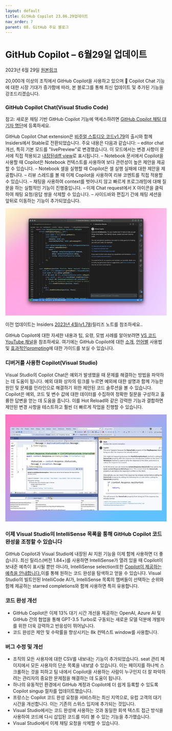 ```yaml
---
layout: default
title: GitHub Copilot 23.06.29업데이트
nav_order: 7
parent: 08. GitHub 주요 블로그
---
```


# **GitHub Copilot – 6월29일 업데이트**

2023년 6월 29일 [원본링크](https://github.blog/changelog/2023-06-29-copilot-june-2023-update/0629-)

20,000개 이상의 조직에서 GitHub Copilot을 사용하고 있으며 🎉 Copilot Chat 기능에 대한 시장 기대가 증가함에 따라, 본 블로그를 통해 최신 업데이트 및 추가된 기능을 강조드리겠습니다.

### **GitHub Copilot Chat(Visual Studio Code)**

참고: 새로운 채팅 기반 GitHub Copilot 기능에 액세스하려면 [GitHub Copilot 채팅 대기자 명단](https://github.com/github-copilot/chat_waitlist_signup/join)에 등록하세요.

GitHub Copilot Chat extension은 [비주얼 스튜디오 코드](https://code.visualstudio.com/updates/v1_79#_github-copilot)[v1.79](https://code.visualstudio.com/updates/v1_79#_github-copilot)의 출시와 함께 Insiders에서 Stable로 전환되었습니다. 주요 내용은 다음과 같습니다:
 – editor chat 개선, 특히 기본 모드를 "livePreview"로 변경했습니다. 이 모드에서는 변경 사항이 문서에 직접 적용되고 [내장된](https://code.visualstudio.com/assets/updates/1_79/copilot-editor-chat.png)[diff view](https://code.visualstudio.com/assets/updates/1_79/copilot-editor-chat.png)로 표시됩니다.
– Notebook 문서에서 Copilot을 사용할 때 Copilot은 Notebook 컨텍스트를 사용하여 보다 관련성이 높은 제안을 제공할 수 있습니다.
 – Notebook 셀을 실행할 때 Copilot은 셀 실행 실패에 대한 제안을 제공합니다.
 – 리뷰 스레드를 볼 때 이제 Copilot을 사용하여 리뷰 코멘트를 직접 적용할 수 있습니다.
 – 채팅을 사용하여 context를 벗어나지 않고 빠르게 프로그래밍에 대해 질문을 하는 실험적인 기능이 진행중입니다.
 – 이제 Chat request에서 X 아이콘을 클릭하여 채팅 요청/응답 쌍을 삭제할 수 있습니다.
 – 사이드바와 편집기 간에 채팅 세션을 앞뒤로 이동하는 기능이 추가되었습니다.

<img src="../assets/images/ch08/0629-1.webp">

이전 업데이트는 Insiders [2023년 4월(v1.78)](https://github.com/microsoft/vscode-docs/blob/vnext/release-notes/v1_78.md#github-copilot)릴리즈 노트를 참조하세요..

GitHub Copilot에 대한 자세한 내용과 팁, 요령, 모범 사례를 알아보려면 [VS 코드 YouTube 채널](https://www.youtube.com/playlist?list=PLj6YeMhvp2S5_hvBl2SE-7YCHYlLQ0bPt)을 참조하세요. 여기에는 GitHub Copilot에 대한 [소개](https://www.youtube.com/watch?v=Fi3AJZZregI&list=PLj6YeMhvp2S5_hvBl2SE-7YCHYlLQ0bPt&index=1), [언어별](https://www.youtube.com/watch?v=VsUQlSyQn1E&list=PLj6YeMhvp2S5_hvBl2SE-7YCHYlLQ0bPt&index=6) 사용법 및 [효과적인](https://www.youtube.com/watch?v=ImWfIDTxn7E&list=PLj6YeMhvp2S5_hvBl2SE-7YCHYlLQ0bPt&index=9)[prompting](https://www.youtube.com/watch?v=ImWfIDTxn7E&list=PLj6YeMhvp2S5_hvBl2SE-7YCHYlLQ0bPt&index=9)에 대한 가이드를 보실 수 있습니다.

### **디버거를 사용한 Copilot(Visual Studio)**

Visual Studio의 Copilot Chat은 예외가 발생했을 때 문제를 해결하는 방법을 파악하는 데 도움이 됩니다. 예외 대화 상자의 링크를 누르면 예외에 대한 설명과 함께 가능한 원인 및 문제를 인라인으로 해결하기 위한 제안된 코드 솔루션을 볼 수 있습니다. Copilot은 예외, 코드 및 변수 값에 대한 데이터를 수집하여 정확한 질문을 구성하고 훌륭한 답변을 얻는 데 도움을 줍니다. 이를 Hot Reload와 같은 강력한 기능과 결합하면 제안된 변경 사항을 테스트하고 훨씬 더 빠르게 작업을 진행할 수 있습니다.

<img src="../assets/images/ch08/0629-2.webp">

### 이제 Visual Studio의 IntelliSense 목록을 통해 GitHub Copilot 코드 완성을 조정할 수 있습니다 

GitHub Copilot과 Visual Studio에 내장된 AI 지원 기능을 이제 함께 사용하면 더 좋습니다. 최신 릴리스(버전 1.84+)를 사용하면 IntelliSense가 열려 있을 때 Copilot이 보내준 예측이 표시될 뿐만 아니라, IntelliSense selection또한 [Copilot이 제공하는 예측을 안내합니다.](https://devblogs.microsoft.com/visualstudio/github-copilot-visual-studio-intellisense/)이를 통해 원하는 코드 완성을 탐색하고 얻을 수 있습니다. Visual Studio의 빌트인된 IntelliCode AI가, IntelliSense 목록의 멤버들이 선택하는 순위와 함께 제공하는 starred completions와 함께 사용하면 특히 유용합니다.

### **코드 완성 개선**

- GitHub Copilot은 이제 13% 대기 시간 개선을 제공하는 OpenAI, Azure AI 및 GitHub 간의 협업을 통해 GPT-3.5 Turbo로 구동되는 새로운 모델 덕분에 개발자를 위한 더욱 강력하고 반응성이 뛰어납니다.
- 코드 완성은 제안 및 수락률을 향상시키는 8k 컨텍스트 window를 사용합니다.

### **버그 수정 및 개선**

- 조직의 모든 사용자에 대한 CSV를 내보내는 기능이 추가되었습니다. seat 관리 페이지에서 모든 사용자의 단순 목록을 내보낼 수 있습니다. 이는 페이지를 하나씩 스크롤하는 것을 피하고 팀 내에서 Copilot을 사용하는 사람이 누구인지 더 잘 파악하려는 관리자의 중요한 문제점을 해결하는 데 도움이 됩니다.
- 하나의 유동적인 환경에서 GitHub 계정과 Copilot에 더 쉽게 등록할 수 있도록 Copilot singup 절차를 업데이트했습니다.
- 프랑스는 Copilot 코드 완성 요청을 서비스하는 최신 지역으로, 유럽 고객의 대기 시간을 개선합니다. 이는 기존의 스위스 입지에 추가되는 것입니다.
- Visual Studio에서는 코드 완성에 사용하는 것과 동일한 회색 텍스트 접근 방식을 사용하여 코드에 다시 삽입된 코드를 미리 볼 수 있는 기능을 추가했습니다.
- Visual Studio에서 이제 채팅 요청을 삭제할 수 있습니다.